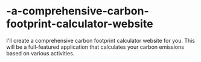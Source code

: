 # -a-comprehensive-carbon-footprint-calculator-website
I'll create a comprehensive carbon footprint calculator website for you. This will be a full-featured application that calculates your carbon emissions based on various activities.
